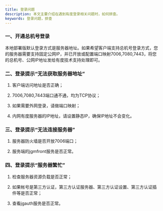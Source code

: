 ```yaml
---
title: 登录问题
description: 本文主要介绍在遇到有度登录相关问题时，如何排查。
keywords: 登录问题，排查
---
```


### 一、开通总机号登录

本地部署版默认登录方式是服务器地址。如果希望客户端支持总机号登录方式，您的服务器需要支持固定公网IP，并已开放或配置端口映射7006,7080,7443，将您的总机号、公网IP地址发给有度技术支持处理即可。



### 二、登录提示“无法获取服务器地址”

1. 客户端访问地址是否正确；

2. 7006,7080,7443端口通不通，均为TCP协议；

3. 如果需要外网登录，请做端口映射；

4. 内网有度服务器的IP地址，请设置静态IP，确保IP地址不会变化。

### 三、登录提示“无法连接服务器”

1. 服务器防火墙是否开放7006端口；

2. 服务端的jgmfront服务是否正常。

### 四、登录提示“服务器繁忙”

1. 检查服务器资源负载是否正常；

2. 如果帐号是第三方认证，第三方认证服务器、第三方认证设置、第三方认证插件等是否正常；

3. 查看jgauth服务是否正常。